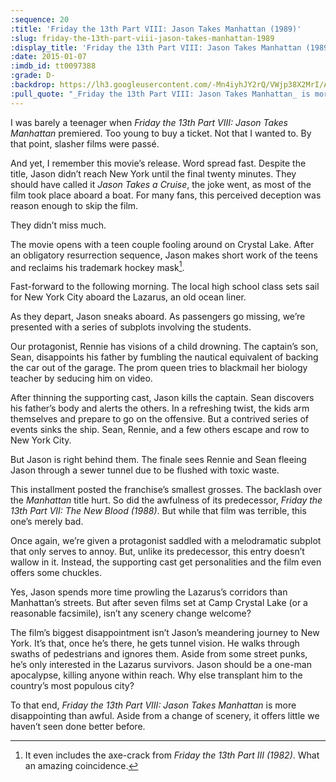 ```yaml
---
:sequence: 20
:title: 'Friday the 13th Part VIII: Jason Takes Manhattan (1989)'
:slug: friday-the-13th-part-viii-jason-takes-manhattan-1989
:display_title: 'Friday the 13th Part VIII: Jason Takes Manhattan (1989)'
:date: 2015-01-07
:imdb_id: tt0097388
:grade: D-
:backdrop: https://lh3.googleusercontent.com/-Mn4iyhJY2rQ/VWjp38X2MrI/AAAAAAAACpk/1aNpULQU0HA/w1000-rj/friday-the-13th-part-viii-jason-takes-manhattan-1989.jpg
:pull_quote: "_Friday the 13th Part VIII: Jason Takes Manhattan_ is more disappointing than awful."
---
```


I was barely a teenager when _Friday the 13th Part VIII: Jason Takes Manhattan_ premiered. Too young to buy a ticket. Not that I wanted to. By that point, slasher films were passé.

And yet, I remember this movie’s release. Word spread fast. Despite the title, Jason didn’t reach New York until the final twenty minutes. They should have called it _Jason Takes a Cruise_, the joke went, as most of the film took place aboard a boat. For many fans, this perceived deception was reason enough to skip the film.

They didn’t miss much.

The movie opens with a teen couple fooling around on Crystal Lake. After an obligatory resurrection sequence, Jason makes short work of the teens and reclaims his trademark hockey mask[^1].

Fast-forward to the following morning. The local high school class sets sail for New York City aboard the Lazarus, an old ocean liner.

As they depart, Jason sneaks aboard. As passengers go missing, we’re presented with a series of subplots involving the students.

Our protagonist, Rennie has visions of a child drowning. The captain’s son, Sean, disappoints his father by fumbling the nautical equivalent of backing the car out of the garage. The prom queen tries to blackmail her biology teacher by seducing him on video.

After thinning the supporting cast, Jason kills the captain. Sean discovers his father’s body and alerts the others. In a refreshing twist, the kids arm themselves and prepare to go on the offensive. But a contrived series of events sinks the ship. Sean, Rennie, and a few others escape and row to New York City.

But Jason is right behind them. The finale sees Rennie and Sean fleeing Jason through a sewer tunnel due to be flushed with toxic waste.

This installment posted the franchise’s smallest grosses. The backlash over the _Manhattan_ title hurt. So did the awfulness of its predecessor, _Friday the 13th Part VII: The New Blood (1988)_. But while that film was terrible, this one’s merely bad.

Once again, we’re given a protagonist saddled with a melodramatic subplot that only serves to annoy. But, unlike its predecessor, this entry doesn’t wallow in it. Instead, the supporting cast get personalities and the film even offers some chuckles.

Yes, Jason spends more time prowling the Lazarus’s corridors than Manhattan’s streets. But after seven films set at Camp Crystal Lake (or a reasonable facsimile), isn’t any scenery change welcome?

The film’s biggest disappointment isn’t Jason’s meandering journey to New York. It’s that, once he’s there, he gets tunnel vision. He walks through swaths of pedestrians and ignores them. Aside from some street punks, he’s only interested in the Lazarus survivors. Jason should be a one-man apocalypse, killing anyone within reach. Why else transplant him to the country’s most populous city? 

To that end, _Friday the 13th Part VIII: Jason Takes Manhattan_ is more disappointing than awful. Aside from a change of scenery, it offers little we haven’t seen done better before.

[^1]: It even includes the axe-crack from _Friday the 13th Part III (1982)_. What an amazing coincidence.